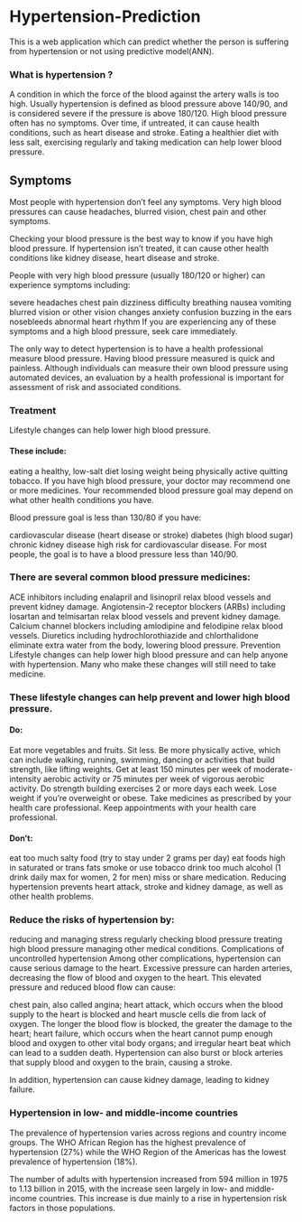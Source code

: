 # Hypertension-Prediction
This is a web application which can predict whether the person is suffering from hypertension or not using predictive model(ANN). 


### What is hypertension ?

A condition in which the force of the blood against the artery walls is too high.
Usually hypertension is defined as blood pressure above 140/90, and is considered severe if the pressure is above 180/120.
High blood pressure often has no symptoms. Over time, if untreated, it can cause health conditions, such as heart disease and stroke.
Eating a healthier diet with less salt, exercising regularly and taking medication can help lower blood pressure.

## Symptoms
Most people with hypertension don’t feel any symptoms. Very high blood pressures can cause headaches, blurred vision, chest pain and other symptoms. 

Checking your blood pressure is the best way to know if you have high blood pressure. If hypertension isn’t treated, it can cause other health conditions like kidney disease, heart disease and stroke.

People with very high blood pressure (usually 180/120 or higher) can experience symptoms including:

severe headaches
chest pain
dizziness
difficulty breathing
nausea
vomiting
blurred vision or other vision changes
anxiety
confusion
buzzing in the ears
nosebleeds
abnormal heart rhythm
If you are experiencing any of these symptoms and a high blood pressure, seek care immediately.

The only way to detect hypertension is to have a health professional measure blood pressure. Having blood pressure measured is quick and painless. Although individuals can measure their own blood pressure using automated devices, an evaluation by a health professional is important for assessment of risk and associated conditions.

### Treatment

Lifestyle changes can help lower high blood pressure.

#### These include:

eating a healthy, low-salt diet
losing weight
being physically active
quitting tobacco.
If you have high blood pressure, your doctor may recommend one or more medicines. Your recommended blood pressure goal may depend on what other health conditions you have. 

Blood pressure goal is less than 130/80 if you have:

cardiovascular disease (heart disease or stroke)
diabetes (high blood sugar)
chronic kidney disease
high risk for cardiovascular disease.
For most people, the goal is to have a blood pressure less than 140/90. 

### There are several common blood pressure medicines: 

ACE inhibitors including enalapril and lisinopril relax blood vessels and prevent kidney damage.
Angiotensin-2 receptor blockers (ARBs) including losartan and telmisartan relax blood vessels and prevent kidney damage.
Calcium channel blockers including amlodipine and felodipine relax blood vessels.
Diuretics including hydrochlorothiazide and chlorthalidone eliminate extra water from the body, lowering blood pressure.
Prevention
Lifestyle changes can help lower high blood pressure and can help anyone with hypertension. Many who make these changes will still need to take medicine. 

### These lifestyle changes can help prevent and lower high blood pressure. 

#### Do:

Eat more vegetables and fruits.
Sit less.
Be more physically active, which can include walking, running, swimming, dancing or activities that build strength, like lifting weights.
Get at least 150 minutes per week of moderate-intensity aerobic activity or 75 minutes per week of vigorous aerobic activity.
Do strength building exercises 2 or more days each week.
Lose weight if you’re overweight or obese.
Take medicines as prescribed by your health care professional.
Keep appointments with your health care professional.
#### Don’t:

eat too much salty food (try to stay under 2 grams per day)
eat foods high in saturated or trans fats
smoke or use tobacco
drink too much alcohol (1 drink daily max for women, 2 for men)
miss or share medication.
Reducing hypertension prevents heart attack, stroke and kidney damage, as well as other health problems.

### Reduce the risks of hypertension by:

reducing and managing stress
regularly checking blood pressure
treating high blood pressure
managing other medical conditions.
Complications of uncontrolled hypertension
Among other complications, hypertension can cause serious damage to the heart. Excessive pressure can harden arteries, decreasing the flow of blood and oxygen to the heart. This elevated pressure and reduced blood flow can cause:

chest pain, also called angina;
heart attack, which occurs when the blood supply to the heart is blocked and heart muscle cells die from lack of oxygen. The longer the blood flow is blocked, the greater the damage to the heart;
heart failure, which occurs when the heart cannot pump enough blood and oxygen to other vital body organs; and
irregular heart beat which can lead to a sudden death.
Hypertension can also burst or block arteries that supply blood and oxygen to the brain, causing a stroke.

In addition, hypertension can cause kidney damage, leading to kidney failure.

### Hypertension in low- and middle-income countries

The prevalence of hypertension varies across regions and country income groups. The WHO African Region has the highest prevalence of hypertension (27%) while the WHO Region of the Americas has the lowest prevalence of hypertension (18%).

The number of adults with hypertension increased from 594 million in 1975 to 1.13 billion in 2015, with the increase seen largely in low- and middle-income countries. This increase is due mainly to a rise in hypertension risk factors in those populations.
